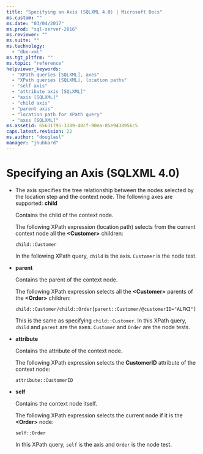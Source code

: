 ```yaml
---
title: "Specifying an Axis (SQLXML 4.0) | Microsoft Docs"
ms.custom: ""
ms.date: "03/04/2017"
ms.prod: "sql-server-2016"
ms.reviewer: ""
ms.suite: ""
ms.technology: 
  - "dbe-xml"
ms.tgt_pltfrm: ""
ms.topic: "reference"
helpviewer_keywords: 
  - "XPath queries [SQLXML], axes"
  - "XPath queries [SQLXML], location paths"
  - "self axis"
  - "attribute axis [SQLXML]"
  - "axis [SQLXML]"
  - "child axis"
  - "parent axis"
  - "location path for XPath query"
  - "axes [SQLXML]"
ms.assetid: 65631795-3389-40cf-90ea-85e9438956c5
caps.latest.revision: 22
ms.author: "douglasl"
manager: "jhubbard"
---
```

# Specifying an Axis (SQLXML 4.0)
    
-   The axis specifies the tree relationship between the nodes selected by the location step and the context node. The following axes are supported:  **child**  
  
     Contains the child of the context node.  
  
     The following XPath expression (location path) selects from the current context node all the **\<Customer>** children:  
  
    ```  
    child::Customer  
    ```  
  
     In the following XPath query, `child` is the axis. `Customer` is the node test.  
  
-   **parent**  
  
     Contains the parent of the context node.  
  
     The following XPath expression selects all the **\<Customer>** parents of the **\<Order>** children:  
  
    ```  
    child::Customer/child::Order[parent::Customer/@customerID="ALFKI"]  
    ```  
  
     This is the same as specifying `child::Customer`. In this XPath query, `child` and `parent` are the axes. `Customer` and `Order` are the node tests.  
  
-   **attribute**  
  
     Contains the attribute of the context node.  
  
     The following XPath expression selects the **CustomerID** attribute of the context node:  
  
    ```  
    attribute::CustomerID  
    ```  
  
-   **self**  
  
     Contains the context node itself.  
  
     The following XPath expression selects the current node if it is the **\<Order>** node:  
  
    ```  
    self::Order  
    ```  
  
     In this XPath query, `self` is the axis and `Order` is the node test.  
  
  
